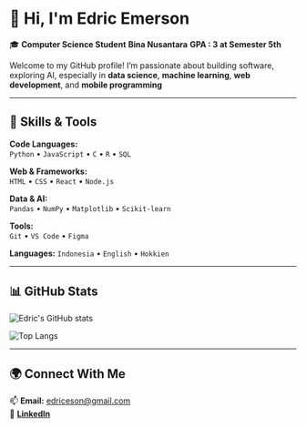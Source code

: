 # 👋 Hi, I'm Edric Emerson

🎓 **Computer Science Student**   **Bina Nusantara**   **GPA : 3 at Semester 5th**

Welcome to my GitHub profile! I’m passionate about building software, exploring AI, especially in **data science**, **machine learning**, **web development**, and **mobile programming**

---

## 🧠 Skills & Tools
**Code Languages:**  
`Python` • `JavaScript` • `C` • `R` • `SQL`

**Web & Frameworks:**  
`HTML` • `CSS` • `React` • `Node.js`

**Data & AI:**  
`Pandas` • `NumPy` • `Matplotlib` • `Scikit-learn`

**Tools:**  
`Git` • `VS Code` • `Figma`

**Languages:**
`Indonesia` • `English` • `Hokkien`

---

## 📊 GitHub Stats
![Edric's GitHub stats](https://github-readme-stats.vercel.app/api?username=edricemerson&show_icons=true&theme=tokyonight)

![Top Langs](https://github-readme-stats.vercel.app/api/top-langs/?username=edricemerson&layout=compact&theme=tokyonight)

---

## 🌍 Connect With Me
📫 **Email:** edriceson@gmail.com  
💼 [**LinkedIn**](https://linkedin.com/in/edricemerson)  
